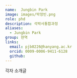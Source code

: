 ```yaml
---
name:  Jungbin Park
image: images/박정빈.png
role: phd
description: 석박사통합과정
aliases:
  - Jungbin Park
group: 현역
links:
  email: pjb0226@hanyang.ac.kr
  orcid: 0009-0006-9411-6128
  github: 
---
```


각자 소개글
